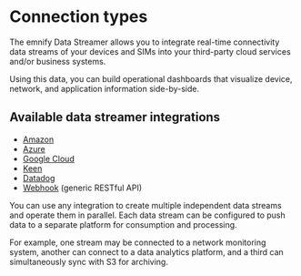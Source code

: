 # Connection types

The emnify Data Streamer allows you to integrate real-time connectivity data streams of your devices and SIMs into your third-party cloud services and/or business systems. 

Using this data, you can build operational dashboards that visualize device, network, and application information side-by-side. 

## Available data streamer integrations

- [Amazon](available-integrations#amazon)
- [Azure](available-integrations#azure)
- [Google Cloud](available-integrations#google-cloud)
- [Keen](available-integrations#keen)
- [Datadog](available-integrations#datadog)
- [Webhook](available-integrations#webhook) (generic RESTful API)

You can use any integration to create multiple independent data streams and operate them in parallel. 
Each data stream can be configured to push data to a separate platform for consumption and processing. 

For example, one stream may be connected to a network monitoring system, another can connect to a data analytics platform, and a third can simultaneously sync with S3 for archiving.
